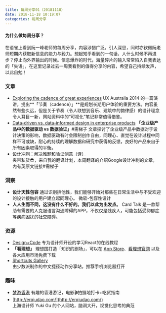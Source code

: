 ```yaml
---
title: 每周分享01（20181118）
date: 2018-11-18 10:19:07
categories: 每周分享
---
```

#### 为什么做每周分享？
在语雀上看到阮一峰老师的每周分享，内容涉猎广泛，引人深思，同时亦钦佩阮老师短期内获取新信息的能力与毅力。想起知乎看到的一句话，人什么时候不再进步？停止向外界输出的时候。信息爆炸的时代，海量碎片的输入常常陷入自我表达的「失语」，在这里记录过去一周我看到的值得分享的内容，希望自己持续发声，以此自勉！

### 文章
- [Exploring the cadence of great experiences](http://www.uxaustralia.com.au/conferences/uxaustralia-2014/presentation/cadence-great-experiences/)
	UX Australia 2014 的一篇演讲，提出**「节奏（cadence）」**是规划长期用户体验的重要方法。内容虽然有些久远，但是关于节奏（令人联想到音乐、建筑中的韵律感）的设计理念令人耳目一新，网站资料中的“可视化”笔记非常值得借鉴。
- [Data-driven vs. data-informed design in enterprise products](https://medium.com/designing-atlassian/data-driven-vs-data-informed-design-in-enterprise-products-538749b1b4eb)
	**「企业级产品中的数据驱动 vs 数据验证」**\#需梯子
	文章探讨了企业级产品中数据对于设计决策的影响，数据驱动有时会限制创作自由，同理心、直觉在设计过程中同样不可或缺，耐心的持续的理解数据和研究中获得的反馈，良好的产品来自于所有因素取得的平衡。
- [设计冲刺：解决难题和验证创意（译）](https://www.yuque.com/u24201/as4it2/em5ncl)  
	夹带私货😎，来自我的翻译计划，本周翻译的介绍Google设计冲刺的文章，内有英原文链接#需梯子

### 洞察
- **设计天性包容**
	通过识别排他性，我们能够开始对那些在日常生活中与不受欢迎的设计接触的用户建立起同理心。
	微软-包容性设计
- **人人生而不同，这没有什么不好的。我们以此为出发点。**
	Card Talk 是一款帮助有需要的人克服语言沟通障碍的APP，不仅仅是残疾人，可能包括受抑郁症等疾病困扰的社交障碍。

### 资源
- [Design+Code](https://designcode.io/)
	专为设计师开设的学习React的在线教程
- **「看理想」** 
	理想国打造「知识的剧场」，可以在 [App Store](https://itunes.apple.com/cn/app/id1342118033)、[看理想官网](https://www.vistopia.com.cn/) 以及各大应用市场免费下载
- [Shortcuts Gallery](https://shortcuts.sspai.com/)  
	由少数派制作的中文捷径动作分享站，推荐手机浏览器打开

### 趣味
- [梦游香港](https://www.yuque.com/hiddentrace/qe6y8s/ckw083)
	有趣的香港游记，电影🎬拍摄地打卡+吃货指南
- [http://erqiudao.com/](http://erqiudao.com/)  
	上海设计师 Yuki Gu 的个人网站，脑洞大开，视觉化思考的典范
